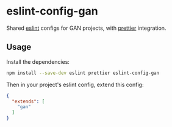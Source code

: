 # eslint-config-gan

Shared [eslint](http://eslint.org/) configs for GAN projects, with
[prettier](https://github.com/prettier/prettier) integration.

## Usage

Install the dependencies:

```bash
npm install --save-dev eslint prettier eslint-config-gan
```

Then in your project's eslint config, extend this config:

```json
{
  "extends": [
    "gan"
  ]
}
```
